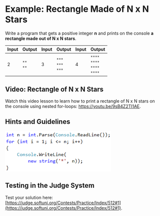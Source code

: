 # Example: Rectangle Made of N x N Stars

Write a program that gets a positive integer **n** and prints on the console **a rectangle made out of N x N stars**.

|Input|Output|Input|Output|Input|Output|
|---|---|---|---|---|---|
|2|<code>\*\*</code><br><code>\*\*</code>|3|<code>\*\*\*</code><br><code>\*\*\*</code><br><code>\*\*\*</code>|4|<code>\*\*\*\*</code><br><code>\*\*\*\*</code><br><code>\*\*\*\*</code><br><code>\*\*\*\*</code>|

## Video: Rectangle of N x N Stars

Watch this video lesson to learn how to print a rectangle of N x N stars on the console using nested for-loops: https://youtu.be/9sB4Z2TI1AE.

## Hints and Guidelines

![](/assets/chapter-6-images/02.Rectangle-of-N-x-N-stars-01.png)

## Testing in the Judge System

Test your solution here: [https://judge.softuni.org/Contests/Practice/Index/512#1](https://judge.softuni.org/Contests/Practice/Index/512#1).
